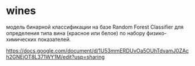 # wines
модель бинарной классификации на базе Random Forest Classifier для определения типа вина (красное или белое) по набору физико-химических показателей.

https://docs.google.com/document/d/1U53mmERDUvOa5OUhTdvamJ0ZAch2GNEjOT8L371WY1M/edit?usp=sharing